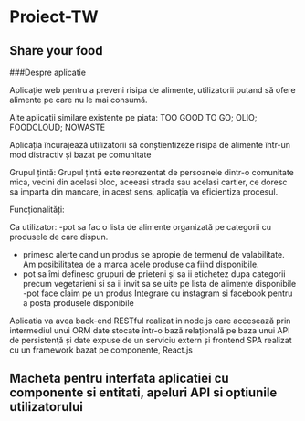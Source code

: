 # Proiect-TW

## Share your food
###Despre aplicatie

Aplicație web pentru a preveni risipa de alimente, utilizatorii putand să ofere alimente pe care nu le mai consumă.

Alte aplicatii similare existente pe piata: TOO GOOD TO GO; OLIO; FOODCLOUD; NOWASTE

Aplicația încurajează utilizatorii să conștientizeze risipa de alimente într-un mod distractiv și bazat pe comunitate 

Grupul țintă:
Grupul țintă este reprezentat de persoanele dintr-o comunitate mica, vecini din acelasi bloc, aceeasi strada sau acelasi cartier, ce doresc sa imparta din mancare, in acest sens, aplicația va eficientiza procesul. 

Funcționalități:

Ca utilizator: 
-pot sa fac o lista de alimente organizată pe categorii cu produsele de care dispun.
- primesc alerte cand un produs se apropie de termenul de valabilitate. Am posibilitatea de a marca acele produse ca fiind disponibile.
- pot sa îmi definesc grupuri de prieteni și sa ii etichetez dupa categorii precum vegetarieni si sa ii invit sa se uite pe lista de alimente disponibile
-pot face claim pe un produs
Integrare cu instagram si facebook pentru a posta produsele disponibile

Aplicatia va avea back-end RESTful realizat in node.js care accesează prin intermediul unui ORM date stocate într-o bază relațională pe baza unui API de persistenţă și date expuse de un serviciu extern și frontend SPA realizat cu un framework bazat pe componente, React.js

## Macheta pentru interfata aplicatiei cu componente si entitati, apeluri API si optiunile utilizatorului 







